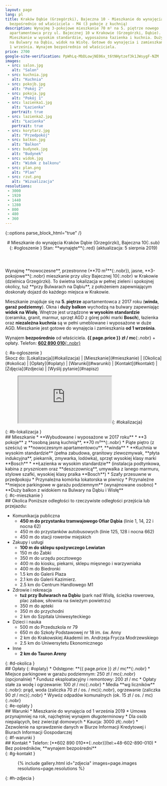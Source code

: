 ```yaml
---
layout: page
lang: pl
title: Kraków Dąbie (Grzegórzki), Bajeczna 10 - Mieszkanie do wynajęcia,
  bezpośrednio od właściciela - M4 (3 pokoje z kuchnią)
description: Wynajmę 3-pokojowe mieszkanie 70 m² na 5. piętrze nowego
  apartamentowca przy ul. Bajecznej 10 w Krakowie (Grzegórzki, Dąbie).
  Mieszkanie w wysokim standardzie, wyposażona łazienka i kuchnia. Duży balkon
  na Bulwary na Dąbiu, widok na Wisłę. Gotowe do wynajęcia i zamieszkania od
  1 września. Wynajem bezpośrednio od właściciela.
price: 2700
google-site-verification: PpWhLq-MbDLowjNE06x_t6tNHytzef3k1JWsygF-NZM
images:
 - src: salon.jpg
   alt: "Salon"
 - src: kuchnia.jpg
   alt: "Kuchnia"
 - src: pokojb.jpg
   alt: "Pokój 2"
 - src: pokoja.jpg
   alt: "Pokój 1"
 - src: lazienka1.jpg
   alt: "Łazienka"
   portrait: true
 - src: lazienka2.jpg
   alt: "Łazienka"
   portrait: true
 - src: korytarz.jpg
   alt: "Przedpokój"
 - src: balkon.jpg
   alt: "Balkon"
 - src: budynek.jpg
   alt: "Budynek"
 - src: widok.jpg
   alt: "Widok z balkonu"
 - src: plan.png
   alt: "Plan"
 - src: rzut.png
   alt: "Wizualizacja"
resolutions:
 - 3000
 - 1920
 - 1440
 - 1280
 - 800
 - 480
 - 360
---
```

{::options parse_block_html="true" /}
<header>
# Mieszkanie do wynajęcia <span>Kraków Dąbie (Grzegórzki), Bajeczna 10</span>{:.sub}
{: #ogloszenie }
Stan: **wynajęte**{:.red} (aktualizacja: 5 sierpnia 2019)
</header>

<div>
Wynajmę **nowoczesne**, przestronne (**70 m²**{:.nobr}), jasne,
**3-pokojowe**{:.nobr} mieszkanie przy ulicy <span>Bajecznej 10</span>{:.nobr}
w Krakowie (dzielnica Grzegórzki). To świetna lokalizacja w pełnej zieleni i
spokojnej okolicy, tuż **przy Bulwarach na Dąbiu**, z położeniem zapewniającym
doskonały dojazd do każdego miejsca w Krakowie.

Mieszkanie znajduje się na **5. piętrze** apartamentowca z 2017 roku (**winda**,
**garaż podziemny**). Okna i **duży balkon** wychodzą na bulwary zapewniając
**widok na Wisłę**. Wnętrze jest urządzone **w wysokim standardzie**
(ceramika, granit, marmur, sprzęt AGD z górej półki marki **Bosch**),
łazienka oraz **niezależna kuchnia** są w pełni umeblowane i wyposażone w
duże AGD. Mieszkanie jest gotowe do wynajęcia i zamieszkania **od 1 września**.

Wynajem **bezpośrednio** od właściciela. **{{ page.price }} zł / mc**{:.nobr} +
opłaty. Telefon: [**602 890
010**{:.nobr}](tel:+48-602-890-010)
</div>{: #a-ogloszenie }
<nav>
Skocz do:
[Lokalizacja](#lokalizacja) |
[Mieszkanie](#mieszkanie) |
[Okolica](#okolica) |
[Opłaty](#oplaty) |
[Warunki](#warunki) |
[Kontakt](#kontakt) |
[Zdjęcia](#zdjecia) |
[Wyślij pytanie](#napisz)
</nav>

<figure>
<iframe class="gmap" src="https://www.google.com/maps/d/embed?mid=1_XJ1t5TsCboxr-fZZ4rNZpccPnk"></iframe>{: #lokalizacja}
</figure>{: #b-lokalizacja }

<section>
## Mieszkanie
* **Wybudowane i wyposażone w 2017 roku**
* **3 pokoje** z **osobną jasną kuchnią**, **70 m²**{:.nobr}
* Piąte piętro (z sześciu) w **nowoczesnym apartamentowcu**, **winda**
* **Kuchnia w wysokim standardzie** (pełna zabudowa, granitowy zlewozmywak,
  **płyta indukcyjna**, piekarnik, zmywarka, lodówka), sprzęt wysokiej klasy
  marki **Bosch**
* **Łazienka w wysokim standardzie** (instalacja podtynkowa, kabina z
  prysznicem oraz **deszczownicą**, umywalka z lanego marmuru, stylowe szafki,
  wysokiej klasy pralka **Bosch**)
* Szafy przesuwne w przedpokoju
* Przynależna komórka lokatorska w piwnicy
* Przynależne **miejsce parkingowe w garażu podziemnym** (wynajmowane osobno)
* **Duży balkon z widokiem na Bulwary na Dąbiu i Wisłę**
</section>{: #c-mieszkanie }

<section>
## Okolica
Poniższe odległości to rzeczywiste odległości przejścia lub przejazdu:

* Komunikacja publiczna
  * **450 m do przystanku tramwajowego Ofiar Dąbia** (linie 1, 14, 22 i nocna
    62)
  * 450 m do przystanków autobusowych (linie 125, 128 i nocna 662)
  * 450 m do stacji rowerów miejskich
* Zakupy i usługi
  * **100 m do sklepu spożywczego Lewiatan**
  * 150 m do Żabki
  * 350 m do urzędu pocztowego
  * 400 m do kiosku, piekarni, sklepu mięsnego i warzywniaka
  * 400 m do Biedronki
  * 1.5 km do Galerii Plaza
  * 2.1 km do Galerii Kazimierz.
  * 2.5 km do Centrum Handlowego M1
* Zdrowie i rekreacja
  * **tuż przy Bulwarach na Dąbiu** (park nad Wisłą, ścieżka rowerowa, plac
    zabaw, siłownia na świeżym powietrzu)
  * 350 m do apteki
  * 350 m do przychodni
  * 2 km do Szpitala Uniwesyteckiego
* Dzieci i nauka
  * 500 m do Przedszkola nr 79
  * 650 m do Szkoły Podstawowej nr 18 im. św. Anny
  * 2 km do Krakowskiej Akademii im. Andrzeja Frycza Modrzewskiego
  * 2.5 km do Uniwersytetu Ekonomicznego
* Inne
  * **2 km do Tauron Areny**
</section>{: #d-okolica }

<section>
## Opłaty
{: #oplaty}
* Odstępne: **{{ page.price }} zł / mc**{:.nobr}
* Miejsce parkingowe w garażu podziemnym: <span>250 zł / mc</span>{:.nobr}
  (opcjonalnie)
* Fundusz eksploatacyjny i remontowy: <span>200 zł / mc</span>
* Opłaty stałe za wodę i ogrzewanie: <span>100 zł / mc</span>{:.nobr}
* Media **wg liczników**{:.nobr}: prąd,
  woda <span>(zaliczka 70 zł / os. / mc)</span>{:.nobr},
  ogrzewanie <span>(zaliczka 90 zł / mc)</span>{:.nobr}
* Wywóz odpadów komunalnych <span>(ok. 15 zł / os. / mc)</span>{:.nobr}
</section>{: #e-oplaty }

<section>
## Warunki
* Mieszkanie do wynajęcia od 1 września 2019
* Umowa przynajmniej na rok, najchętniej wynajem długoterminowy
* Dla osób niepalących, bez zwierząt domowych
* Kaucja: <span>3000 zł</span>{:.nobr}
* Zezwolenie na sprawdzenie danych w Biurze Informacji Kredytowej i Biurach
  Informacji Gospodarczej
</section>{: #f-warunki }

<section>
## Kontakt
* Telefon: [**602 890 010**{:.nobr}](tel:+48-602-890-010)
* Bez pośredników, **wynajem bezpośredni**
</section>{: #g-kontakt }

<figure>
{% include gallery.html id="zdjecia" images=page.images resolutions=page.resolutions
%}</figure>{: #h-zdjecia }

